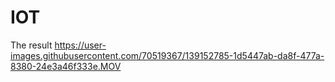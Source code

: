 # IOT


The result 
https://user-images.githubusercontent.com/70519367/139152785-1d5447ab-da8f-477a-8380-24e3a46f333e.MOV
